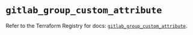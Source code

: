 # `gitlab_group_custom_attribute`

Refer to the Terraform Registry for docs: [`gitlab_group_custom_attribute`](https://registry.terraform.io/providers/gitlabhq/gitlab/18.0.0/docs/resources/group_custom_attribute).
